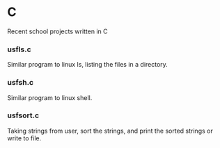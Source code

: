 # C
Recent school projects written in C

### usfls.c

Similar program to linux ls, listing the files in a directory.

### usfsh.c

Similar program to linux shell.

### usfsort.c

Taking strings from user, sort the strings, and print the sorted strings or write to file.
